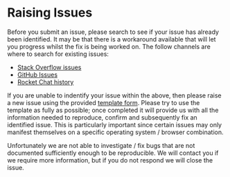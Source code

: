 # Raising Issues

Before you submit an issue, please search to see if your issue has already been identified. It may be that there is a workaround available that will let you progress whilst the fix is being worked on. The follow channels are where to search for existing issues:

- [Stack Overflow issues](http://stackoverflow.com/tags/fabric-composer)
- [GitHub Issues](https://github.com/hyperledger/composer/issues)
- [Rocket Chat history](https://chat.hyperledger.org/channel/fabric-composer)

If you are unable to indentify your issue within the above, then please raise a new issue using the provided [template form](../ISSUE_TEMPLATE.md). Please try to use the template as fully as possible; once completed it will provide us with all the information needed to reproduce, confirm and subsequently fix an identified issue. This is particularly important since certain issues may only manifest themselves on a specific operating system / browser combination.

Unfortunately we are not able to investigate / fix bugs that are not documented sufficiently enough to be reproducible. We will contact you if we require more information, but if you do not respond we will close the issue.